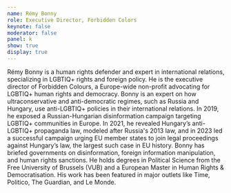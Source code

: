 ```yaml
---
name: Rémy Bonny
role: Executive Director, Forbidden Colors
keynote: false
moderator: false
panel: k
show: true
display: true
---
```


Rémy Bonny is a human rights defender and expert in international relations, specializing in LGBTIQ+ rights and foreign policy. He is the executive director of Forbidden Colours, a Europe-wide non-profit advocating for LGBTIQ+ human rights and democracy. Bonny is an expert on how ultraconservative and anti-democratic regimes, such as Russia and Hungary, use anti-LGBTIQ+ policies in their international relations. In 2019, he exposed a Russian-Hungarian disinformation campaign targeting LGBTIQ+ communities in Europe. In 2021, he revealed Hungary’s anti-LGBTIQ+ propaganda law, modeled after Russia's 2013 law, and in 2023 led a successful campaign urging EU member states to join legal proceedings against Hungary’s law, the largest such case in EU history. Bonny has briefed governments on disinformation, foreign information manipulation, and human rights sanctions. He holds degrees in Political Science from the Free University of Brussels (VUB) and a European Master in Human Rights & Democratisation. His work has been featured in major outlets like Time, Politico, The Guardian, and Le Monde.
